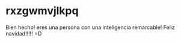 # rxzgwmvjlkpq
Bien hecho! eres una persona con una inteligencia remarcable! 
Feliz navidad!!!!! =D
